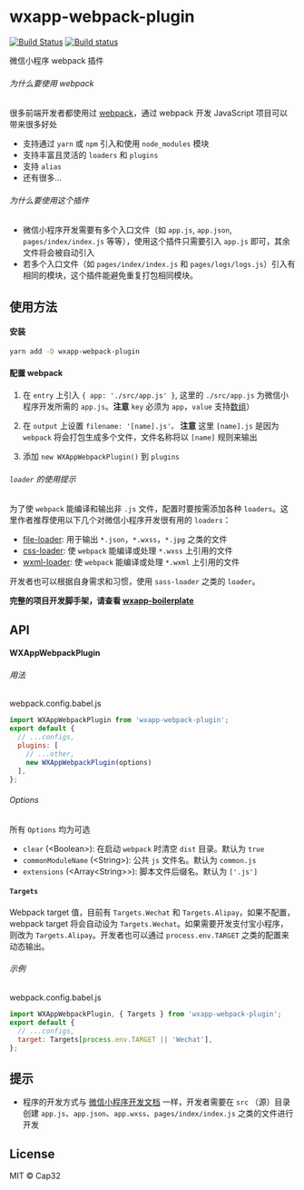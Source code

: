 # wxapp-webpack-plugin

[![Build Status](https://travis-ci.org/Cap32/wxapp-webpack-plugin.svg?branch=master)](https://travis-ci.org/Cap32/wxapp-webpack-plugin) [![Build status](https://ci.appveyor.com/api/projects/status/7scpj8g00a4cacpr/branch/master?svg=true)](https://ci.appveyor.com/project/Cap32/wxapp-webpack-plugin/branch/master)


微信小程序 webpack 插件


###### 为什么要使用 webpack

很多前端开发者都使用过 [webpack](https://webpack.js.org/)，通过 webpack 开发 JavaScript 项目可以带来很多好处

- 支持通过 `yarn` 或 `npm` 引入和使用 `node_modules` 模块
- 支持丰富且灵活的 `loaders` 和 `plugins`
- 支持 `alias`
- 还有很多...


###### 为什么要使用这个插件

- 微信小程序开发需要有多个入口文件（如 `app.js`, `app.json`, `pages/index/index.js` 等等），使用这个插件只需要引入 `app.js` 即可，其余文件将会被自动引入
- 若多个入口文件（如 `pages/index/index.js` 和 `pages/logs/logs.js`）引入有相同的模块，这个插件能避免重复打包相同模块。


## 使用方法

#### 安装

```bash
yarn add -D wxapp-webpack-plugin
```

#### 配置 webpack

1. 在 `entry` 上引入 `{ app: './src/app.js' }`, 这里的 `./src/app.js` 为微信小程序开发所需的 `app.js`。**注意** `key` 必须为 `app`，`value` 支持[数组](https://webpack.js.org/configuration/entry-context/#entry)）

2. 在 `output` 上设置 `filename: '[name].js'。` **注意** 这里 `[name].js` 是因为 `webpack` 将会打包生成多个文件，文件名称将以 `[name]` 规则来输出

3. 添加 `new WXAppWebpackPlugin()` 到 `plugins`

###### `loader` 的使用提示

为了使 `webpack` 能编译和输出非 `.js` 文件，配置时要按需添加各种 `loaders`。这里作者推荐使用以下几个对微信小程序开发很有用的 `loaders`：

- [file-loader](https://github.com/webpack-contrib/file-loader): 用于输出 `*.json`，`*.wxss`，`*.jpg` 之类的文件
- [css-loader](https://github.com/webpack-contrib/css-loader): 使 `webpack` 能编译或处理 `*.wxss` 上引用的文件
- [wxml-loader](https://github.com/Cap32/wxml-loader): 使 `webpack` 能编译或处理 `*.wxml` 上引用的文件

开发者也可以根据自身需求和习惯，使用 `sass-loader` 之类的 `loader`。


**完整的项目开发脚手架，请查看 [wxapp-boilerplate](https://github.com/cantonjs/wxapp-boilerplate)**


## API

#### WXAppWebpackPlugin

###### 用法

webpack.config.babel.js

```js
import WXAppWebpackPlugin from 'wxapp-webpack-plugin';
export default {
  // ...configs,
  plugins: [
    // ...other,
    new WXAppWebpackPlugin(options)
  ],
};
```


###### Options

所有 `Options` 均为可选

- `clear` (\<Boolean\>): 在启动 `webpack` 时清空 `dist` 目录。默认为 `true`
- `commonModuleName` (\<String\>): 公共 `js` 文件名。默认为 `common.js`
- `extensions` (\<Array\<String\>\>): 脚本文件后缀名。默认为 `['.js']`

#### `Targets`

Webpack target 值，目前有 `Targets.Wechat` 和 `Targets.Alipay`，如果不配置，webpack target 将会自动设为 `Targets.Wechat`。如果需要开发支付宝小程序，则改为 `Targets.Alipay`。开发者也可以通过 `process.env.TARGET` 之类的配置来动态输出。

###### 示例

webpack.config.babel.js

```js
import WXAppWebpackPlugin, { Targets } from 'wxapp-webpack-plugin';
export default {
  // ...configs,
  target: Targets[process.env.TARGET || 'Wechat'],
};
```

## 提示

- 程序的开发方式与 [微信小程序开发文档](https://mp.weixin.qq.com/debug/wxadoc/dev/) 一样，开发者需要在 `src` （源）目录创建 `app.js`、`app.json`、`app.wxss`、`pages/index/index.js` 之类的文件进行开发


## License

MIT © Cap32
